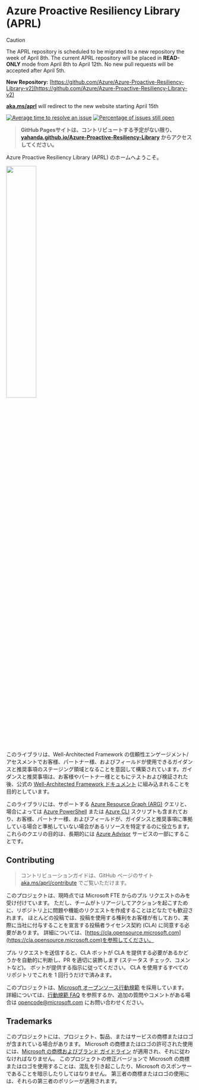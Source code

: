 # Azure Proactive Resiliency Library (APRL)

> [!CAUTION]
> The APRL repository is scheduled to be migrated to a new repository the week of April 8th.
> The current APRL repository will be placed in **READ-ONLY** mode from April 8th to April 12th.
> No new pull requests will be accepted after April 5th.
>
> **New Repository:** [https://github.com/Azure/Azure-Proactive-Resiliency-Library-v2](https://github.com/Azure/Azure-Proactive-Resiliency-Library-v2)
>
> **[aka.ms/aprl](https://aka.ms/aprl)** will redirect to the new website starting April 15th

[![Average time to resolve an issue](http://isitmaintained.com/badge/resolution/Azure/Azure-Proactive-Resiliency-Library.svg)](http://isitmaintained.com/project/Azure/Azure-Proactive-Resiliency-Library "Average time to resolve an issue")
[![Percentage of issues still open](http://isitmaintained.com/badge/open/Azure/Azure-Proactive-Resiliency-Library.svg)](http://isitmaintained.com/project/Azure/Azure-Proactive-Resiliency-Library "Percentage of issues still open")

> **GitHub Pagesサイトは、コントリビュートする予定がない限り、[yahanda.github.io/Azure-Proactive-Resiliency-Library](https://yahanda.github.io/Azure-Proactive-Resiliency-Library) からアクセスしてください。**

Azure Proactive Resiliency Library (APRL) のホームへようこそ。

<img src="docs/static/media/img/aprl-white.png" width=40%>

このライブラリは、Well-Architected Framework の信頼性エンゲージメント/アセスメントでお客様、パートナー様、およびフィールドが使用できるガイダンスと推奨事項のステージング領域となることを意図して構築されています。ガイダンスと推奨事項は、お客様やパートナー様とともにテストおよび検証された後、公式の [Well-Architected Framework ドキュメント](https://aka.ms/waf) に組み込まれることを目的としています。

このライブラリには、サポートする [Azure Resource Graph (ARG)](https://learn.microsoft.com/azure/governance/resource-graph/overview) クエリと、場合によっては [Azure PowerShell](https://learn.microsoft.com/powershell/azure/what-is-azure-powershell) または [Azure CLI](https://learn.microsoft.com/cli/azure/what-is-azure-cli) スクリプトも含まれており、お客様、パートナー様、およびフィールドが、ガイダンスと推奨事項に準拠している場合と準拠していない場合があるリソースを特定するのに役立ちます。これらのクエリの目的は、長期的には [Azure Advisor](https://learn.microsoft.com/azure/advisor/advisor-overview) サービスの一部にすることです。

## Contributing

> コントリビューションガイドは、GitHub ページのサイト [aka.ms/aprl/contribute](https://aka.ms/aprl/contribute) でご覧いただけます。

このプロジェクトは、現時点では Microsoft FTE からのプル リクエストのみを受け付けています。 ただし、チームがトリアージしてアクションを起こすために、リポジトリ上に問題や機能のリクエストを作成することはどなたでも歓迎されます。 ほとんどの投稿では、投稿を使用する権利をお客様が有しており、実際に当社に付与することを宣言する投稿者ライセンス契約 (CLA) に同意する必要があります。 詳細については、[https://cla.opensource.microsoft.com](https://cla.opensource.microsoft.com)を参照してください。

プル リクエストを送信すると、CLA ボットが CLA を提供する必要があるかどうかを自動的に判断し、PR を適切に装飾します (ステータス チェック、コメントなど)。 ボットが提供する指示に従ってください。 CLA を使用するすべてのリポジトリでこれを 1 回行うだけで済みます。

このプロジェクトは、[Microsoft オープンソース行動規範](https://opensource.microsoft.com/codeofconduct/) を採用しています。 詳細については、[行動規範 FAQ](https://opensource.microsoft.com/codeofconduct/faq/) を参照するか、追加の質問やコメントがある場合は [opencode@microsoft.com](mailto:opencode@microsoft.com) にお問い合わせください。

## Trademarks

このプロジェクトには、プロジェクト、製品、またはサービスの商標またはロゴが含まれている場合があります。 Microsoft の商標またはロゴの許可された使用には、[Microsoft の商標およびブランド ガイドライン](https://www.microsoft.com/legal/intellectualproperty/trademarks/usage/general) が適用され、それに従わなければなりません。 このプロジェクトの修正バージョンで Microsoft の商標またはロゴを使用することは、混乱を引き起こしたり、Microsoft のスポンサーであることを暗示したりしてはなりません。 第三者の商標またはロゴの使用には、それらの第三者のポリシーが適用されます。
